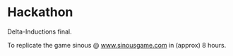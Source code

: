 Hackathon 
=========

Delta-Inductions final.

To replicate the game sinous @ www.sinousgame.com in (approx) 8 hours.
